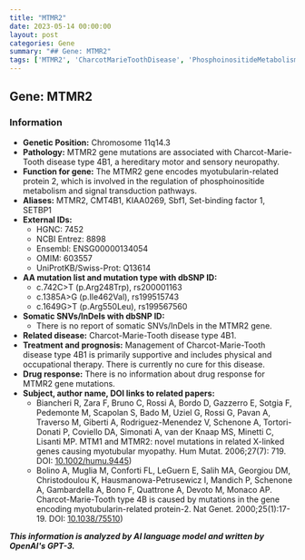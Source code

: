 ```yaml
---
title: "MTMR2"
date: 2023-05-14 00:00:00
layout: post
categories: Gene
summary: "## Gene: MTMR2"
tags: ['MTMR2', 'CharcotMarieToothDisease', 'PhosphoinositideMetabolism', 'HereditaryNeuropathy', 'GeneMutations', 'SupportiveTherapy', 'NoCure', 'RelatedPapers']
---
```


## Gene: MTMR2
### Information
- **Genetic Position:** Chromosome 11q14.3
- **Pathology:** MTMR2 gene mutations are associated with Charcot-Marie-Tooth disease type 4B1, a hereditary motor and sensory neuropathy.
- **Function for gene:** The MTMR2 gene encodes myotubularin-related protein 2, which is involved in the regulation of phosphoinositide metabolism and signal transduction pathways.
- **Aliases:** MTMR2, CMT4B1, KIAA0269, Sbf1, Set-binding factor 1, SETBP1
- **External IDs:** 
    - HGNC: 7452
    - NCBI Entrez: 8898
    - Ensembl: ENSG00000134054
    - OMIM: 603557
    - UniProtKB/Swiss-Prot: Q13614
- **AA mutation list and mutation type with dbSNP ID:**
    - c.742C>T (p.Arg248Trp), rs200001163
    - c.1385A>G (p.Ile462Val), rs199515743
    - c.1649G>T (p.Arg550Leu), rs199567560
- **Somatic SNVs/InDels with dbSNP ID:**
    - There is no report of somatic SNVs/InDels in the MTMR2 gene.
- **Related disease:** Charcot-Marie-Tooth disease type 4B1.
- **Treatment and prognosis:** Management of Charcot-Marie-Tooth disease type 4B1 is primarily supportive and includes physical and occupational therapy. There is currently no cure for this disease.
- **Drug response:** There is no information about drug response for MTMR2 gene mutations.
- **Subject, author name, DOI links to related papers:**
    - Biancheri R, Zara F, Bruno C, Rossi A, Bordo D, Gazzerro E, Sotgia F, Pedemonte M, Scapolan S, Bado M, Uziel G, Rossi G, Pavan A, Traverso M, Giberti A, Rodriguez-Menendez V, Schenone A, Tortori-Donati P, Coviello DA, Simonati A, van der Knaap MS, Minetti C, Lisanti MP. MTM1 and MTMR2: novel mutations in related X-linked genes causing myotubular myopathy. Hum Mutat. 2006;27(7): 719. DOI: [10.1002/humu.9445](https://doi.org/10.1002/humu.9445))
    - Bolino A, Muglia M, Conforti FL, LeGuern E, Salih MA, Georgiou DM, Christodoulou K, Hausmanowa-Petrusewicz I, Mandich P, Schenone A, Gambardella A, Bono F, Quattrone A, Devoto M, Monaco AP. Charcot-Marie-Tooth type 4B is caused by mutations in the gene encoding myotubularin-related protein-2. Nat Genet. 2000;25(1):17-19. DOI: [10.1038/75510](https://doi.org/10.1038/75510))

**_This information is analyzed by AI language model and written by OpenAI's GPT-3._**